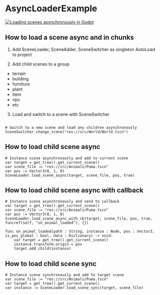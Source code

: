 # AsyncLoaderExample


[![Loading scenes asynchronously in Godot](https://img.youtube.com/vi/GR95TXHz5kg/0.jpg)](https://www.youtube.com/watch?v=GR95TXHz5kg, "Loading scenes asynchronously in Godot")

## How to load a scene async and in chunks

1. Add SceneLoader, SceneAdder, SceneSwitcher as singleton AutoLoad to project

2. Add child scenes to a group
  * terrain
  * building
  * furniture
  * plant
  * item
  * npc
  * etc

3. Load and switch to a scene with SceneSwitcher
  ```GDScript

  # Switch to a new scene and load any children asynchronously
  SceneSwitcher.change_scene("res://src/World/World.tscn")
  ```

## How to load child scene async

```GDScript
# Instance scene asynchronously and add to current scene
var target = get_tree().get_current_scene()
var scene_file := "res://src/Animals/Puma.tscn"
var pos := Vector3(0, 1, 0)
SceneLoader.load_scene_async(target, scene_file, pos, true)
```

## How to load child scene async with callback

```GDScript
# Instance scene asynchronously and send to callback
var target = get_tree().get_current_scene()
var scene_file := "res://src/Animals/Puma.tscn"
var pos := Vector3(0, 1, 0)
SceneLoader.load_scene_async_with_cb(target, scene_file, pos, true, funcref(self, "on_animal_loaded"), {})

func on_animal_loaded(path : String, instance : Node, pos : Vector3, is_pos_global : bool, data : Dictionary) -> void:
	var target = get_tree().get_current_scene()
	instance.transform.origin = pos
	target.add_child(instance)
```

## How to load child scene sync

```GDScript
# Instance scene synchronously and add to target scene
var scene_file := "res://src/Animals/Puma.tscn"
var target = get_tree().get_current_scene()
var instance := SceneLoader.load_scene_sync(target, scene_file)
```
